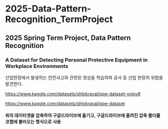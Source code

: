 # 2025-Data-Pattern-Recognition_TermProject
## 2025 Spring Term Project, Data Pattern Recognition

### A Dataset for Detecting Personal Protective Equipment in Workplace Environments

산업현장에서 발생하는 안전사고와 관련된 영상을 학습하여 공사 등 산업 현장의 위험을 발견한다.

https://www.kaggle.com/datasets/shlokraval/ppe-dataset-yolov8

https://www.kaggle.com/datasets/shlokraval/ppe-dataset

#### 위의 데이터셋을 압축하여 구글드라이브에 옮기고, 구글드라이브에 올려진 압축 폴더를 코랩에 불러오는 형식으로 사용
